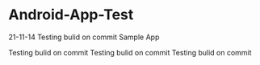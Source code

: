 Android-App-Test
================
21-11-14
Testing  bulid on commit
Sample App


Testing  bulid on commit
Testing  bulid on commit
Testing  bulid on commit
